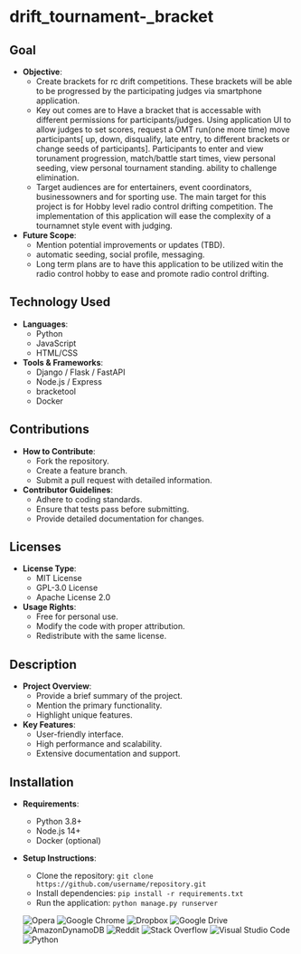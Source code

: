 # drift_tournament-_bracket

## Goal
- **Objective**:
  - Create brackets for rc drift competitions. These brackets will be able to be progressed by the participating judges via smartphone application. 
  - Key out comes are to Have a bracket that is accessable with different permissions for participants/judges. Using application UI to allow judges to set scores,  request a OMT run(one more time) move participants[ up, down, disqualify, late entry, to different brackets or change seeds of participants]. Participants to enter and view torunament progression, match/battle start times, view personal seeding, view personal tournament standing. ability to challenge elimination. 
  - Target audiences are for entertainers, event coordinators, businessowners and for sporting use. The main target for this project is for Hobby level radio control drifting competition. The implementation of this application will ease the complexity of a tournamnet style event with judging. 
- **Future Scope**:
  - Mention potential improvements or updates (TBD).
  - automatic seeding, social profile, messaging.
  - Long term plans are to have this application to be utilized witin the radio control hobby to ease and promote radio control drifting. 

## Technology Used
- **Languages**:
  - Python
  - JavaScript
  - HTML/CSS
- **Tools & Frameworks**:
  - Django / Flask / FastAPI
  - Node.js / Express
  - bracketool
  - Docker

## Contributions
- **How to Contribute**:
  - Fork the repository.
  - Create a feature branch.
  - Submit a pull request with detailed information.
- **Contributor Guidelines**:
  - Adhere to coding standards.
  - Ensure that tests pass before submitting.
  - Provide detailed documentation for changes.

## Licenses
- **License Type**:
  - MIT License
  - GPL-3.0 License
  - Apache License 2.0
- **Usage Rights**:
  - Free for personal use.
  - Modify the code with proper attribution.
  - Redistribute with the same license.

## Description
- **Project Overview**:
  - Provide a brief summary of the project.
  - Mention the primary functionality.
  - Highlight unique features.
- **Key Features**:
  - User-friendly interface.
  - High performance and scalability.
  - Extensive documentation and support.

## Installation
- **Requirements**:
  - Python 3.8+
  - Node.js 14+
  - Docker (optional)
- **Setup Instructions**:
  - Clone the repository: `git clone https://github.com/username/repository.git`
  - Install dependencies: `pip install -r requirements.txt`
  - Run the application: `python manage.py runserver`


  ![Opera](https://img.shields.io/badge/Opera-FF1B2D?style=for-the-badge&logo=Opera&logoColor=white)
  ![Google Chrome](https://img.shields.io/badge/Google%20Chrome-4285F4?style=for-the-badge&logo=GoogleChrome&logoColor=white)
  ![Dropbox](https://img.shields.io/badge/Dropbox-%233B4D98.svg?style=for-the-badge&logo=Dropbox&logoColor=white)
  ![Google Drive](https://img.shields.io/badge/Google%20Drive-4285F4?style=for-the-badge&logo=googledrive&logoColor=white)
  ![AmazonDynamoDB](https://img.shields.io/badge/Amazon%20DynamoDB-4053D6?style=for-the-badge&logo=Amazon%20DynamoDB&logoColor=white)
  ![Reddit](https://img.shields.io/badge/Reddit-%23FF4500.svg?style=for-the-badge&logo=Reddit&logoColor=white)
  ![Stack Overflow](https://img.shields.io/badge/-Stackoverflow-FE7A16?style=for-the-badge&logo=stack-overflow&logoColor=white)
  ![Visual Studio Code](https://img.shields.io/badge/Visual%20Studio%20Code-0078d7.svg?style=for-the-badge&logo=visual-studio-code&logoColor=white)
  ![Python](https://img.shields.io/badge/python-3670A0?style=for-the-badge&logo=python&logoColor=ffdd54)